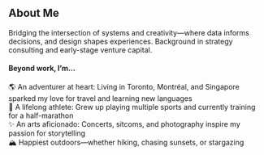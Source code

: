 ## About Me
Bridging the intersection of systems and creativity—where data informs decisions, and design shapes experiences. Background in strategy consulting and early-stage venture capital.

#### Beyond work, I’m…
🌎 An adventurer at heart: Living in Toronto, Montréal, and Singapore sparked my love for travel and learning new languages  
🙌 A lifelong athlete: Grew up playing multiple sports and currently training for a half-marathon  
✨ An arts aficionado: Concerts, sitcoms, and photography inspire my passion for storytelling  
🏔️ Happiest outdoors—whether hiking, chasing sunsets, or stargazing  

<!--
**isabellegan/isabellegan** is a ✨ _special_ ✨ repository because its `README.md` (this file) appears on your GitHub profile.

Here are some ideas to get you started:

- 🔭 I’m currently working on ...
- 🌱 I’m currently learning ...
- 👯 I’m looking to collaborate on ...
- 🤔 I’m looking for help with ...
- 💬 Ask me about ...
- 📫 How to reach me: ...
- 😄 Pronouns: ...
- ⚡ Fun fact: ...
-->
